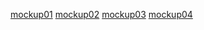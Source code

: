 [mockup01](http://codepen.io/amberwoodrow/pen/OVZLLv)
[mockup02](http://codepen.io/amberwoodrow/pen/oXdXbB)
[mockup03](http://codepen.io/amberwoodrow/pen/GJdJoy)
[mockup04](http://codepen.io/amberwoodrow/pen/jPxPWd)
